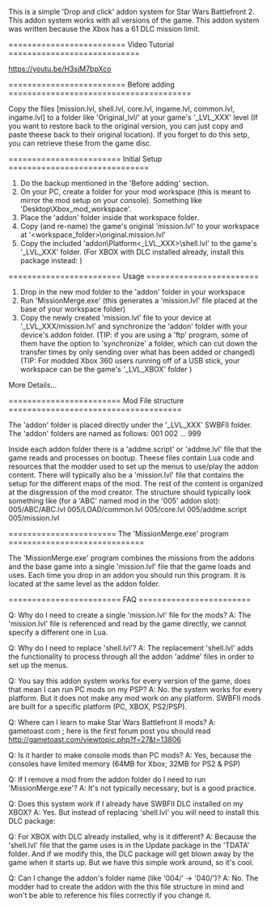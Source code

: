 ﻿This is a simple 'Drop and click' addon system for Star Wars Battlefront 2.
This addon system works with all versions of the game.
This addon system was written because the Xbox has a 61 DLC mission limit.

========================= Video Tutorial ============================

https://youtu.be/H3sjM7bpXco

========================= Before adding =======================================

Copy the files [mission.lvl, shell.lvl, core.lvl, ingame.lvl, common.lvl, ingame.lvl] to 
a folder like 'Original_lvl/' at your game's '_LVL_XXX' level  (If you want to restore 
back to the original version, you can just copy and paste theese back to their original 
location). If you forget to do this setp, you can retrieve these from the game disc.

======================== Initial Setup ==============================

1. Do the backup mentioned in the 'Before adding' section. 
2. On your PC, create a folder for your mod workspace (this is meant to mirror the mod setup on your console).
     Something like 'Desktop\Xbox_mod_workspace'.
3. Place the 'addon' folder inside that workspace folder.
2. Copy (and re-name) the game's original 'mission.lvl' to your workspace at '<workspace_folder>\original.mission.lvl' 
3. Copy the included 'addon\Platform\<_LVL_XXX>\shell.lvl' to the game's '_LVL_XXX' folder. (For XBOX with DLC 
   installed already, install this package instead: <link to DLC package>) 

======================== Usage ========================

1. Drop in the new mod folder to the 'addon' folder in your workspace
2. Run 'MissionMerge.exe'  (this generates a 'mission.lvl' file placed at the base of your workspace folder)
3. Copy the newly created 'mission.lvl' file to your device at '_LVL_XXX/mission.lvl' and synchronize the 
   'addon' folder with your device's addon folder.
   (TIP: if you are using a 'ftp' program, some of them have the option to 'synchronize' a folder, which can cut down 
   the transfer times by only sending over what has been added or changed)
   (TIP: For modded Xbox 360 users running off of a USB stick, your workspace can be the game's '_LVL_XBOX' folder )
   


More Details...

======================== Mod File structure =====================================

The 'addon' folder is placed directly under the '_LVL_XXX' SWBFII folder.
The 'addon' folders are named as follows:
001
002
...
999

Inside each addon folder there is a 'addme.script' or 'addme.lvl' file that the game 
reads and processes on bootup. Theese files contain Lua code and resources that the 
modder used to set up the menus to use/play the addon content. There will typically
also be a 'mission.lvl' file that contains the setup for the different maps of the mod.
The rest of the content is organized at the disgression of the mod creator. 
The structure should typically look something like (for a 'ABC' named mod in the '005' addon slot):
	005/ABC/ABC.lvl 
	005/LOAD/common.lvl 
	005/core.lvl 
	005/addme.script 
	005/mission.lvl 
	

======================= The 'MissionMerge.exe' program =============================

The 'MissionMerge.exe' program combines the missions from the addons and the base game 
into a single 'mission.lvl' file that the game loads and uses. Each time you drop in 
an addon you should run this program. It is located at the same level as the addon folder.



======================== FAQ ========================

Q: Why do I need to create a single 'mission.lvl' file for the mods?
A: The 'mission.lvl' file is referenced and read by the game directly, we cannot specify a 
   different one in Lua.
   
Q: Why do I need to replace 'shell.lvl'?
A: The replacement 'shell.lvl' adds the functionality to process through all the addon 'addme' files
   in order to set up the menus. 

Q: You say this addon system works for every version of the game, does that mean I can run PC mods 
   on my PSP?
A: No. the system works for every platform. But it does not make any mod work on any platform.
   SWBFII mods are built for a specific platform (PC, XBOX, PS2/PSP).

Q: Where can I learn to make Star Wars Battlefront II mods?
A: gametoast.com ; here is the first forum post you should read http://gametoast.com/viewtopic.php?f=27&t=13806

Q: Is it harder to make console mods than PC mods?
A: Yes, because the consoles have limited memory (64MB for Xbox; 32MB for PS2 & PSP)

Q: If I remove a mod from the addon folder do I need to run 'MissionMerge.exe'?
A: It's not typically necessary, but is a good practice. 

Q: Does this system work if I already have SWBFII DLC installed on my XBOX?
A: Yes. But instead of replacing 'shell.lvl' you will need to install this DLC package:
   <link to dlc package with addon support>

Q: For XBOX with DLC already installed, why is it different?
A: Because the 'shell.lvl' file that the game uses is in the Update package in the
   'TDATA' folder. And if we modify this, the DLC package will get blown away by the game
   when it starts up. But we have this simple work around, so it's cool. 
   
Q: Can I change the addon's folder name (like '004/' -> '040/')?
A: No. The modder had to create the addon with the this file structure in mind and won't be able to reference
   his files correctly if you change it.

